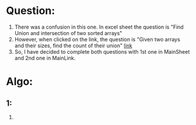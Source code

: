 # Question:
1. There was a confusion in this one. In excel sheet the question is "Find Union and intersection of two sorted arrays"
2. However, when clicked on the link, the question is "Given two arrays and their sizes, find the count of their union" [link](https://practice.geeksforgeeks.org/problems/union-of-two-arrays3538/1)
3. So, I have decided to complete both questions with 1st one in MainSheet and 2nd one in MainLink.

# Algo:
## 1:
1.  